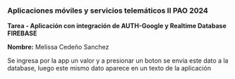 
### **Aplicaciones móviles y servicios telemáticos II PAO 2024**

**Tarea - Aplicación con integración de AUTH-Google y Realtime Database FIREBASE**

**Nombre:** Melissa Cedeño Sanchez 

Se ingresa por la app un valor y a presionar un boton se envia este dato a la database, luego este mismo dato aparece en un texto de la aplicación

